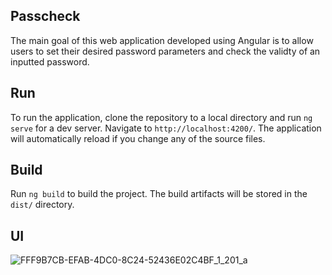 ## Passcheck

The main goal of this web application developed using Angular is to allow users to set their desired password parameters and check the validty of an inputted password.  

## Run

To run the application, clone the repository to a local directory and run `ng serve` for a dev server. Navigate to `http://localhost:4200/`. The application will automatically reload if you change any of the source files.

## Build

Run `ng build` to build the project. The build artifacts will be stored in the `dist/` directory.

## UI

![FFF9B7CB-EFAB-4DC0-8C24-52436E02C4BF_1_201_a](https://user-images.githubusercontent.com/93564797/197287190-3bca370e-2552-4b78-9b7d-fc97bddcfd55.jpeg)

